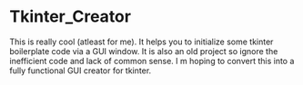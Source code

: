 # Tkinter_Creator
This is really cool (atleast for me). It helps you to initialize some tkinter boilerplate code via a GUI window. It is also an old project so ignore the inefficient code and lack of common sense.
I m hoping to convert this into a fully functional GUI creator for tkinter.
